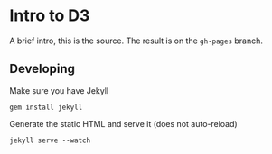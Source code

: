# Intro to D3

A brief intro, this is the source. The result is on the `gh-pages` branch.

## Developing

Make sure you have Jekyll

```
gem install jekyll
```

Generate the static HTML and serve it (does not auto-reload)

```
jekyll serve --watch
```
